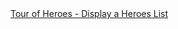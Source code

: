 <a href="https://angular.io/tutorial/toh-pt2" target="_blank">
    Tour of Heroes - Display a Heroes List
</a>